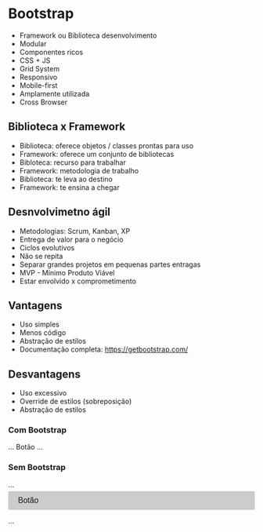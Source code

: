 # Bootstrap
- Framework ou Biblioteca desenvolvimento
- Modular
- Componentes ricos
- CSS + JS
- Grid System
- Responsivo
- Mobile-first
- Amplamente utilizada
- Cross Browser

## Biblioteca x Framework
- Biblioteca: oferece objetos / classes prontas para uso
- Framework: oferece um conjunto de bibliotecas
- Bibloteca: recurso para trabalhar
- Framework: metodologia de trabalho
- Biblioteca: te leva ao destino
- Framework: te ensina a chegar

## Desnvolvimetno ágil
- Metodologias: Scrum, Kanban, XP
- Entrega de valor para o negócio
- Ciclos evolutivos
- Não se repita
- Separar grandes projetos em pequenas partes entragas
- MVP - Mínimo Produto Viável
- Estar envolvido x comprometimento

## Vantagens
- Uso simples
- Menos código
- Abstração de estilos
- Documentação completa: https://getbootstrap.com/

## Desvantagens
- Uso excessivo
- Override de estilos (sobreposição)
- Abstração de estilos

### Com Bootstrap
...
  <a class="btn btn-lg">Botão</a>
...

### Sem Bootstrap
...
 <a class="botao botao-grande">Botão</a>

 <style>
    html {
        font-size: 62.5%;
    }

    .botao {
        background-color: #ccc;
        border-radius: 2px;
        display: block;
        font-family: sans-serif;
        font-size: 1.6rem;
        padding: 1rem 2rem;
        margin: 5px auto;
        ...
    }

    .botao.grande {
        font-size: 2rem;
    }

    .botao:hover { ... }
    .botao:active { ... }
    .botao:visited { ... }

 </style>

 ...
 



